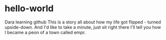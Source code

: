 # hello-world
Dara learning github
This is a story all about how my life got flipped - turned upside-down. And I'd like to take a minute, just sit right there 
I'll tell you how I became a peon of a town called empr.
